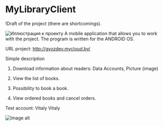 # MyLibraryClient

!Draft of the project (there are shortcomings).

![Иллюстрация к проекту](https://github.com/gvozdev1986/MyLibraryClient/blob/master/img/36.png) 
A mobile application that allows you to work with the project. 
The program is written for the ANDROID OS.

URL project: http://gvozdev.mycloud.by/


Simple description

1. Download information about readers: Data Accounts, Picture (image)

2. View the list of books.
3. Possibility to book a book.
4. View ordered books and cancel orders.

Test account: Vitaly Vitaly

![Image alt](https://github.com/gvozdev1986/MyLibraryClient/blob/master/img/screen.jpg)
